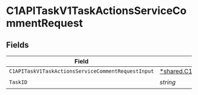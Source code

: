 # C1APITaskV1TaskActionsServiceCommentRequest


## Fields

| Field                                                                                                                               | Type                                                                                                                                | Required                                                                                                                            | Description                                                                                                                         |
| ----------------------------------------------------------------------------------------------------------------------------------- | ----------------------------------------------------------------------------------------------------------------------------------- | ----------------------------------------------------------------------------------------------------------------------------------- | ----------------------------------------------------------------------------------------------------------------------------------- |
| `C1APITaskV1TaskActionsServiceCommentRequestInput`                                                                                  | [*shared.C1APITaskV1TaskActionsServiceCommentRequestInput](../../models/shared/c1apitaskv1taskactionsservicecommentrequestinput.md) | :heavy_minus_sign:                                                                                                                  | N/A                                                                                                                                 |
| `TaskID`                                                                                                                            | *string*                                                                                                                            | :heavy_check_mark:                                                                                                                  | N/A                                                                                                                                 |